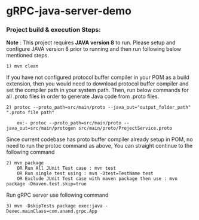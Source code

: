 # gRPC-java-server-demo

### Project build & execution Steps:

**Note** : This project requires **JAVA version 8** to run. Please setup and configure JAVA version 8 prior to running and then run following below mentioned steps.

```
1) mvn clean
```

If you have not configured protocol buffer compiler in your POM as a build extension, then you would need to download protocol buffer compiler and set the compiler path in your system path. Then, run below commands for all .proto files in order to generate Java code from .proto files.

```
2) protoc --proto_path=src/main/proto --java_out="output_folder_path" ".proto file path"

	ex:- protoc --proto_path=src/main/proto --java_out=src/main/protogen src/main/proto/ProjectService.proto
```

Since current codebase has proto buffer compiler already setup in POM, no need to run the protoc command as above, You can straight continue to the following command

```
2) mvn package 
	OR Run All JUnit Test case : mvn test 
	OR Run single test using : mvn -Dtest=TestName test
	OR Exclude JUnit Test case with maven package then use : mvn package -Dmaven.test.skip=true
```

Run gRPC server use following command

```
3) mvn -DskipTests package exec:java -Dexec.mainClass=com.anand.grpc.App
```
